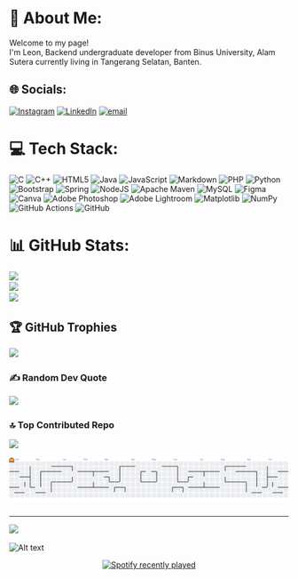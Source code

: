 # 💫 About Me:
Welcome to my page!<br>I'm Leon, Backend undergraduate developer from  Binus University, Alam Sutera currently living in  Tangerang Selatan, Banten.


## 🌐 Socials:
[![Instagram](https://img.shields.io/badge/Instagram-%23E4405F.svg?logo=Instagram&logoColor=white)](https://instagram.com/le05_2) [![LinkedIn](https://img.shields.io/badge/LinkedIn-%230077B5.svg?logo=linkedin&logoColor=white)](https://linkedin.com/in/leon-resume) [![email](https://img.shields.io/badge/Email-D14836?logo=gmail&logoColor=white)](mailto:leondong205@gmail.com) 

# 💻 Tech Stack:
![C](https://img.shields.io/badge/c-%2300599C.svg?style=for-the-badge&logo=c&logoColor=white) ![C++](https://img.shields.io/badge/c++-%2300599C.svg?style=for-the-badge&logo=c%2B%2B&logoColor=white) ![HTML5](https://img.shields.io/badge/html5-%23E34F26.svg?style=for-the-badge&logo=html5&logoColor=white) ![Java](https://img.shields.io/badge/java-%23ED8B00.svg?style=for-the-badge&logo=openjdk&logoColor=white) ![JavaScript](https://img.shields.io/badge/javascript-%23323330.svg?style=for-the-badge&logo=javascript&logoColor=%23F7DF1E) ![Markdown](https://img.shields.io/badge/markdown-%23000000.svg?style=for-the-badge&logo=markdown&logoColor=white) ![PHP](https://img.shields.io/badge/php-%23777BB4.svg?style=for-the-badge&logo=php&logoColor=white) ![Python](https://img.shields.io/badge/python-3670A0?style=for-the-badge&logo=python&logoColor=ffdd54) ![Bootstrap](https://img.shields.io/badge/bootstrap-%238511FA.svg?style=for-the-badge&logo=bootstrap&logoColor=white) ![Spring](https://img.shields.io/badge/spring-%236DB33F.svg?style=for-the-badge&logo=spring&logoColor=white) ![NodeJS](https://img.shields.io/badge/node.js-6DA55F?style=for-the-badge&logo=node.js&logoColor=white) ![Apache Maven](https://img.shields.io/badge/Apache%20Maven-C71A36?style=for-the-badge&logo=Apache%20Maven&logoColor=white) ![MySQL](https://img.shields.io/badge/mysql-4479A1.svg?style=for-the-badge&logo=mysql&logoColor=white) ![Figma](https://img.shields.io/badge/figma-%23F24E1E.svg?style=for-the-badge&logo=figma&logoColor=white) ![Canva](https://img.shields.io/badge/Canva-%2300C4CC.svg?style=for-the-badge&logo=Canva&logoColor=white) ![Adobe Photoshop](https://img.shields.io/badge/adobe%20photoshop-%2331A8FF.svg?style=for-the-badge&logo=adobe%20photoshop&logoColor=white) ![Adobe Lightroom](https://img.shields.io/badge/Adobe%20Lightroom-31A8FF.svg?style=for-the-badge&logo=Adobe%20Lightroom&logoColor=white) ![Matplotlib](https://img.shields.io/badge/Matplotlib-%23ffffff.svg?style=for-the-badge&logo=Matplotlib&logoColor=black) ![NumPy](https://img.shields.io/badge/numpy-%23013243.svg?style=for-the-badge&logo=numpy&logoColor=white) ![GitHub Actions](https://img.shields.io/badge/github%20actions-%232671E5.svg?style=for-the-badge&logo=githubactions&logoColor=white) ![GitHub](https://img.shields.io/badge/github-%23121011.svg?style=for-the-badge&logo=github&logoColor=white)

# 📊 GitHub Stats:
![](https://github-readme-stats.vercel.app/api?username=llem0on&theme=dark&hide_border=true&include_all_commits=false&count_private=false)<br/>
![](https://nirzak-streak-stats.vercel.app/?user=llem0on&theme=dark&hide_border=true)<br/>
![](https://github-readme-stats.vercel.app/api/top-langs/?username=llem0on&theme=dark&hide_border=true&include_all_commits=false&count_private=false&layout=compact)

## 🏆 GitHub Trophies
![](https://github-profile-trophy.vercel.app/?username=llem0on&theme=radical&no-frame=false&no-bg=true&margin-w=4)

### ✍️ Random Dev Quote
![](https://quotes-github-readme.vercel.app/api?type=horizontal&theme=dark)

### 🔝 Top Contributed Repo
![](https://github-contributor-stats.vercel.app/api?username=llem0on&limit=5&theme=dark&combine_all_yearly_contributions=true)

<picture>
  <source media="(prefers-color-scheme: dark)" srcset="https://raw.githubusercontent.com/llem0on/llem0on/output/pacman-contribution-graph-dark.svg">
  <source media="(prefers-color-scheme: light)" srcset="https://raw.githubusercontent.com/llem0on/llem0on/output/pacman-contribution-graph.svhttps://raw.githubusercontent.com/llem0on/llem0on/output/pacman-contribution-graph-dark.svgg">
  <img alt="pacman contribution graph" src="https://raw.githubusercontent.com/llem0on/llem0on/output/pacman-contribution-graph.svg">
</picture>

###


---
[![](https://visitcount.itsvg.in/api?id=llem0on&icon=0&color=0)](https://visitcount.itsvg.in)

![Alt text](https://spotify-recently-played-readme.vercel.app/api?user=316pyapf2gvq6dlhioa6ylqdb5nm)

<div align="center">
  <a href="https://open.spotify.com/user/Leon">
    <img src="https://spotify-recently-played-readme.vercel.app/api?user=Leon&count=7" alt="Spotify recently played"  />
  </a>
</div>

<!-- Proudly created with GPRM ( https://gprm.itsvg.in ) -->


